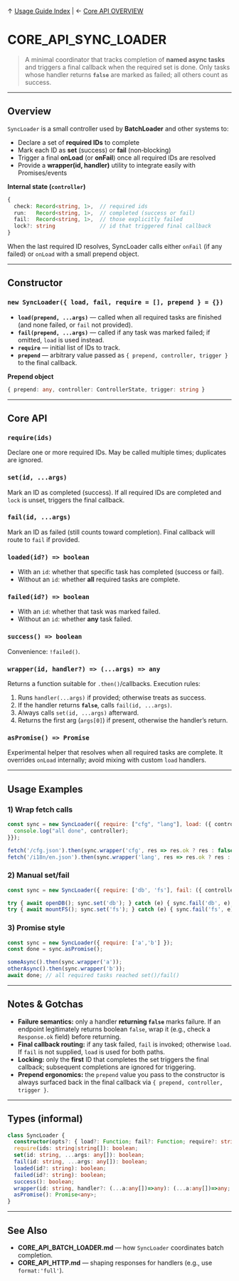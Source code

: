 ↑ [Usage Guide Index](../TOC.md) | ← [Core API OVERVIEW](OVERVIEW.md)

# CORE\_API\_SYNC\_LOADER

> A minimal coordinator that tracks completion of **named async tasks** and triggers a final callback when the required set is done. Only tasks whose handler returns **`false`** are marked as failed; all others count as success.

---

## Overview

`SyncLoader` is a small controller used by **BatchLoader** and other systems to:

* Declare a set of **required IDs** to complete
* Mark each ID as **set** (success) or **fail** (non‑blocking)
* Trigger a final **onLoad** (or **onFail**) once all required IDs are resolved
* Provide a **wrapper(id, handler)** utility to integrate easily with Promises/events

**Internal state (`controller`)**

```ts
{
  check: Record<string, 1>,  // required ids
  run:   Record<string, 1>,  // completed (success or fail)
  fail:  Record<string, 1>,  // those explicitly failed
  lock?: string              // id that triggered final callback
}
```

When the last required ID resolves, SyncLoader calls either `onFail` (if any failed) or `onLoad` with a small prepend object.

---

## Constructor

### `new SyncLoader({ load, fail, require = [], prepend } = {})`

* **`load(prepend, ...args)`** — called when all required tasks are finished (and none failed, or `fail` not provided).
* **`fail(prepend, ...args)`** — called if any task was marked failed; if omitted, `load` is used instead.
* **`require`** — initial list of IDs to track.
* **`prepend`** — arbitrary value passed as `{ prepend, controller, trigger }` to the final callback.

**Prepend object**

```ts
{ prepend: any, controller: ControllerState, trigger: string }
```

---

## Core API

### `require(ids)`

Declare one or more required IDs. May be called multiple times; duplicates are ignored.

### `set(id, ...args)`

Mark an ID as completed (success). If all required IDs are completed and `lock` is unset, triggers the final callback.

### `fail(id, ...args)`

Mark an ID as failed (still counts toward completion). Final callback will route to `fail` if provided.

### `loaded(id?) => boolean`

* With an `id`: whether that specific task has completed (success or fail).
* Without an `id`: whether **all** required tasks are complete.

### `failed(id?) => boolean`

* With an `id`: whether that task was marked failed.
* Without an `id`: whether **any** task failed.

### `success() => boolean`

Convenience: `!failed()`.

### `wrapper(id, handler?) => (...args) => any`

Returns a function suitable for `.then()`/callbacks. Execution rules:

1. Runs `handler(...args)` if provided; otherwise treats as success.
2. If the handler returns **`false`**, calls `fail(id, ...args)`.
3. Always calls `set(id, ...args)` afterward.
4. Returns the first arg (`args[0]`) if present, otherwise the handler’s return.

### `asPromise() => Promise`

Experimental helper that resolves when all required tasks are complete. It overrides `onLoad` internally; avoid mixing with custom `load` handlers.

---

## Usage Examples

### 1) Wrap fetch calls

```js
const sync = new SyncLoader({ require: ["cfg", "lang"], load: ({ controller }) => {
  console.log("all done", controller);
}});

fetch('/cfg.json').then(sync.wrapper('cfg', res => res.ok ? res : false));
fetch('/i18n/en.json').then(sync.wrapper('lang', res => res.ok ? res : false));
```

### 2) Manual set/fail

```js
const sync = new SyncLoader({ require: ['db', 'fs'], fail: ({ controller }) => console.warn('some failed', controller) });

try { await openDB(); sync.set('db'); } catch (e) { sync.fail('db', e); sync.set('db'); }
try { await mountFS(); sync.set('fs'); } catch (e) { sync.fail('fs', e); sync.set('fs'); }
```

### 3) Promise style

```js
const sync = new SyncLoader({ require: ['a','b'] });
const done = sync.asPromise();

someAsync().then(sync.wrapper('a'));
otherAsync().then(sync.wrapper('b'));
await done; // all required tasks reached set()/fail()
```

---

## Notes & Gotchas

* **Failure semantics:** only a handler **returning `false`** marks failure. If an endpoint legitimately returns boolean `false`, wrap it (e.g., check a `Response.ok` field) before returning.
* **Final callback routing:** if any task failed, `fail` is invoked; otherwise `load`. If `fail` is not supplied, `load` is used for both paths.
* **Locking:** only the **first** ID that completes the set triggers the final callback; subsequent completions are ignored for triggering.
* **Prepend ergonomics:** the `prepend` value you pass to the constructor is always surfaced back in the final callback via `{ prepend, controller, trigger }`.

---

## Types (informal)

```ts
class SyncLoader {
  constructor(opts?: { load?: Function; fail?: Function; require?: string[]; prepend?: any });
  require(ids: string|string[]): boolean;
  set(id: string, ...args: any[]): boolean;
  fail(id: string, ...args: any[]): boolean;
  loaded(id?: string): boolean;
  failed(id?: string): boolean;
  success(): boolean;
  wrapper(id: string, handler?: (...a:any[])=>any): (...a:any[])=>any;
  asPromise(): Promise<any>;
}
```

---

## See Also

* **CORE\_API\_BATCH\_LOADER.md** — how `SyncLoader` coordinates batch completion.
* **CORE\_API\_HTTP.md** — shaping responses for handlers (e.g., use `format:'full'`).
